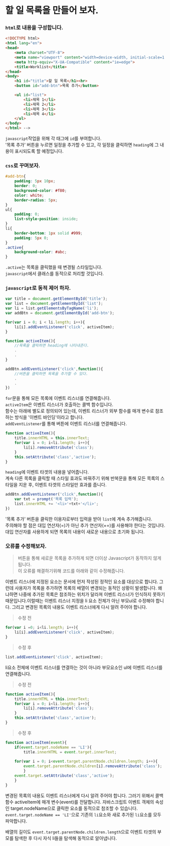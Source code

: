 # 할 일 목록을 만들어 보자.

### `html`로 내용을 구성합니다.
```html
<!DOCTYPE html>
<html lang="en">
<head>
    <meta charset="UTF-8">
    <meta name="viewport" content="width=device-width, initial-scale=1.0">
    <meta http-equiv="X-UA-Compatible" content="ie=edge">
    <title>Worklist</title>
</head>
<body>
    <h1 id="title">할 일 목록</h1><hr>
    <button id="add-btn">목록 추가</button>

    <ul id="list">
        <li>제목 1</li>
        <li>제목 2</li>
        <li>제목 3</li>
        <li>제목 4</li>
    </ul>
</body>
</html> -->
```
`javascript`작업을 위해 각 태그에 `id`를 부여합니다.  
'목록 추가' 버튼을 누르면 일정을 추가할 수 있고,
각 일정을 클릭하면 `heading`에 그 내용이 표시되도록 할 예정입니다.

### `css`로 꾸며보자.
```css
#add-btn{
    padding: 5px 10px;
    border: 0;
    background-color: #f80;
    color: white;
    border-radius: 5px;
}
ul{
    padding: 0;
    list-style-position: inside;
}
li{
    border-bottom: 1px solid #999;
    padding: 5px 0;
}
.active{
    background-color: #abc;
}
```
`.active`는 목록을 클릭했을 때 변경될 스타일입니다.  
`javascript`에서 클래스를 동적으로 처리할 것입니다.

###  `javascript`로 동적 제어 하자.
```js
var title = document.getElementById('title');
var list = document.getElementById('list');
var li = list.getElementsByTagName('li');
var addBtn = document.getElementById('add-btn');

for(var i = 0; i < li.length; i++){
    li[i].addEventListener('click', activeItem);
}

function activeItem(){
    //목록을 클릭하면 heading에 나타내준다.
    .
    .
}

addBtn.addEventListener('click',function(){
    //버튼을 클릭하면 목록을 추가할 수 있다.
    .
    .
})
```
`for`문을 통해 모든 목록에 이벤트 리스너를 연결해줍니다.  
`activeItem`은 이벤트 리스너가 호출하는 콜백 함수입니다.  
함수는 아래에 별도로 정의되어 있는데,  이벤트 리스너가 외부 함수를 매개 변수로 참조하는 방식을 '이벤트 바인딩'이라고 합니다.  
`addEventListener`를 통해 버튼에 이벤트 리스너를 연결해줍니다.

```js
function activeItem(){
    title.innerHTML = this.innerText;
    for(var i = 0; i<li.length; i++){
        li[i].removeAttribute('class');
    }
    this.setAttribute('class','active');
}
```
`heading`에 이벤트 타겟의 내용을 넣어줍니다.  
계속 다른 목록을 클릭할 때 스타일 효과도 바꿔주기 위해 반복문을 통해 모든 목록의 스타일을 지운 후, 이벤트 타겟의 스타일만 효과를 줍니다.
```js
addBtn.addEventListener('click',function(){
    var txt = prompt('목록 입력');
    list.innerHTML += '<li>'+txt+'</li>';
})
```
'목록 추가' 버튼을 클릭한 이용자로부터 입력을 받아 `list`에 계속 추가해줍니다.  
주의해야 할 점은 대입 연산자(=)가 아닌 추가 연산자(+=)를 사용해야 한다는 것입니다. 대입 연산자를 사용하게 되면 목록의 내용이 새로운 내용으로 초기화 됩니다.

### 오류를 수정해보자.
> 버튼을 통해 새로운 목록을 추가하게 되면 더이상 Javascript가 동작하지 않게됩니다.  
이 오류를 해결하기위해 코드를 아래와 같이 수정해줍니다.

이벤트 리스너에 지정된 요소는 문서에 먼저 작성된 정적인 요소를 대상으로 합니다. 그런데 사용자가 목록을 추가하면 목록의 배열이 변경되는 동적인 상황이 발생합니다. 왜냐하면 나중에 추가된 목록은 참조하는 위치가 달라져 이벤트 리스너가 인식하지 못하기 때문입니다.이럴때는 이벤트 리스너 지정을 li 요소 전체가 아닌 부모ul로 수정해야 합니다. 그리고 변경된 목록의 내용도 이벤트 리스너에게 다시 알려 주어야 합니다.   

>수정 전
```js
for(var i =0; i<li.length; i++){
    li[i].addEventListener('click', activeItem);
}
```
>수정 후
```js
list.addEventListener('click', activeItem);
```
li요소 전체에 이벤트 리스너를 연결하는 것이 아니라 부모요소인 ul에 이벤트 리스너를 연결해줍니다.

>수정 전
```js
function activeItem(){
    title.innerHTML = this.innerText;
    for(var i = 0; i<li.length; i++){
        li[i].removeAttribute('class');
    }
    this.setAttribute('class','active');
}
```
>수정 후
```js
function activeItem(event){
    if(event.target.nodeName == 'LI'){
        title.innerHTML = event.target.innerText;
    
    for(var i = 0; i<event.target.parentNode.children.length; i++){
        event.target.parentNode.children[i].removeAttribute('class');
        }
    event.target.setAttribute('class','active');
    }
}
```
변경된 목록의 내용도 이벤트 리스너에게 다시 알려 주어야 합니다.
그러기 위해서 콜백함수 activeItem에 매개 변수(event)를 전달합니다. 자바스크립트 이벤트 객체의 속성인 target.nodeName으로 클릭한 요소를 동적으로 참조할 수 있습니다.  
`event.target.nodeName == 'LI'`으로 기존의 `li`요소와 새로 추가된 `li`요소를 모두 파악합니다.

배열의 길이도 `event.target.parentNode.children.length`으로 이벤트 타겟의 부모를 탐색한 후 다시 자식 li들을 탐색해 동적으로 알아냅니다.  